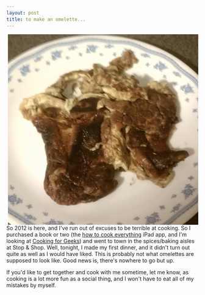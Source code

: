 ```yaml
---
layout: post
title: to make an omelette...
---
```


<img style="float:right;padding-left:15px" src="/images/shared/food-20120105.jpg">So 2012 is here, and I've run out of excuses to be terrible at cooking. So I purchased a book or two (the [how to cook everything](http://itunes.apple.com/us/app/how-to-cook-everything-for/id409936319) iPad app, and I'm looking at [Cooking for Geeks](http://www.amazon.com/Cooking-Geeks-Science-Great-Hacks/dp/0596805888)) and went to town in the spices/baking aisles at Stop & Shop. Well, tonight, I made my first dinner, and it didn't turn out quite as well as I would have liked. This is probably not what omelettes are supposed to look like. Good news is, there's nowhere to go but up.

If you'd like to get together and cook with me sometime, let me know, as cooking is a lot more fun as a social thing, and I won't have to eat all of my mistakes by myself.
